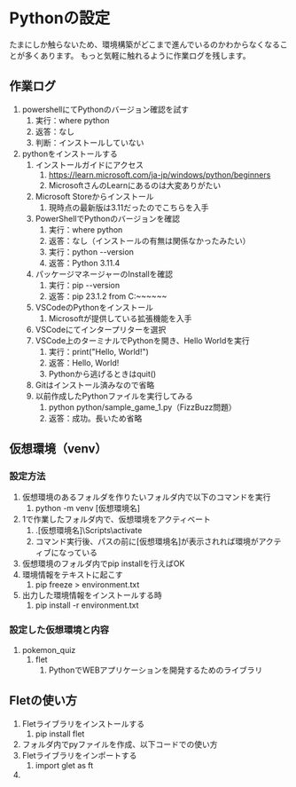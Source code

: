 # Pythonの設定
たまにしか触らないため、環境構築がどこまで進んでいるのかわからなくなることが多くあります。
もっと気軽に触れるように作業ログを残します。

## 作業ログ

1. powershellにてPythonのバージョン確認を試す
   1. 実行：where python
   2. 返答：なし
   3. 判断：インストールしていない
2. pythonをインストールする
   1. インストールガイドにアクセス
      1. https://learn.microsoft.com/ja-jp/windows/python/beginners
      2. MicrosoftさんのLearnにあるのは大変ありがたい
   2. Microsoft Storeからインストール
      1. 現時点の最新版は3.11だったのでこちらを入手
   3. PowerShellでPythonのバージョンを確認
      1. 実行：where python
      2. 返答：なし（インストールの有無は関係なかったみたい）
      3. 実行：python --version
      4. 返答：Python 3.11.4
   4. パッケージマネージャーのInstallを確認
      1. 実行：pip --version
      2. 返答：pip 23.1.2 from C:\~~~~~~
   5. VSCodeのPythonをインストール
      1. Microsoftが提供している拡張機能を入手
   6. VSCodeにてインタープリターを選択
   7. VSCode上のターミナルでPythonを開き、Hello Worldを実行
      1. 実行：print("Hello, World!")
      2. 返答：Hello, World!
      3. Pythonから逃げるときはquit()
   8. Gitはインストール済みなので省略
   9. 以前作成したPythonファイルを実行してみる
      1.  python python/sample_game_1.py（FizzBuzz問題）
      2.  返答：成功。長いため省略

## 仮想環境（venv）

### 設定方法
1. 仮想環境のあるフォルダを作りたいフォルダ内で以下のコマンドを実行
   1. python -m venv [仮想環境名]
2. 1で作業したフォルダ内で、仮想環境をアクティベート
   1. .\[仮想環境名]\Scripts\activate
   2. コマンド実行後、パスの前に[仮想環境名]が表示されれば環境がアクティブになっている
3. 仮想環境のフォルダ内でpip installを行えばOK
4. 環境情報をテキストに起こす
   1. pip freeze > environment.txt
5. 出力した環境情報をインストールする時
   1. pip install -r environment.txt

### 設定した仮想環境と内容
1. pokemon_quiz
   1. flet
      1. PythonでWEBアプリケーションを開発するためのライブラリ

## Fletの使い方
1. Fletライブラリをインストールする
   1. pip install flet
2. フォルダ内でpyファイルを作成、以下コードでの使い方
3. Fletライブラリをインポートする
   1. import glet as ft
4. 
